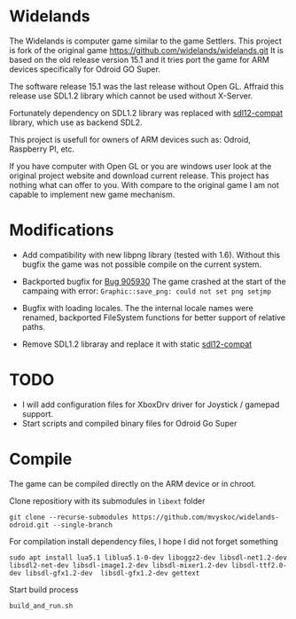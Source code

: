# Widelands
The Widelands is computer game similar to the game Settlers.
This project is fork of the original game https://github.com/widelands/widelands.git
It is based on the old release version 15.1 and it tries port the game for ARM devices specifically for Odroid GO Super.

The software release 15.1 was the last release without Open GL. Affraid this release use SDL1.2 library which cannot be used without X-Server.

Fortunately dependency on SDL1.2 library was replaced with [sdl12-compat](https://github.com/libsdl-org/sdl12-compat.git) library, which use as backend SDL2.


This project is usefull for owners of ARM devices such as: Odroid, Raspberry PI, etc.
  
If you have computer with Open GL or you are windows user  look at the original project website and download current release. This project has nothing what can offer to you. With compare to the original game I am not capable to implement new game mechanism.

# Modifications
  - Add compatibility with new libpng library (tested with 1.6). Without this bugfix the game was not possible compile on the current system.

  - Backported bugfix for [Bug 905930](https://bugs.launchpad.net/widelands/+bug/905930)
  The game crashed at the start of the campaing with error: `Graphic::save_png: could not set png setjmp`

  - Bugfix with loading locales. The the internal locale names were renamed, backported FileSystem functions for better support of relative paths.

  - Remove SDL1.2 libraray and replace it with static [sdl12-compat](https://github.com/libsdl-org/sdl12-compat.git)

# TODO
 - I will add configuration files for XboxDrv driver for Joystick / gamepad support. 
 - Start scripts and compiled binary files for Odroid Go Super

# Compile
The game can be compiled directly on the ARM device or in chroot.


Clone repositiory with its submodules in `libext` folder
````
git clone --recurse-submodules https://github.com/mvyskoc/widelands-odroid.git --single-branch
````

For compilation install dependency files, I hope I did not forget something
````
sudo apt install lua5.1 liblua5.1-0-dev liboggz2-dev libsdl-net1.2-dev libsdl2-net-dev libsdl-image1.2-dev libsdl-mixer1.2-dev libsdl-ttf2.0-dev libsdl-gfx1.2-dev  libsdl-gfx1.2-dev gettext
````

Start build process
````
build_and_run.sh
````

